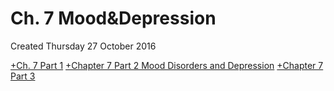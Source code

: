 # Ch. 7 Mood&Depression
Created Thursday 27 October 2016

[+Ch. 7 Part 1](./Ch._7_Mood&Depression/Ch._7_Part_1.markdown)
[+Chapter 7 Part 2 Mood Disorders and Depression](./Ch._7_Mood&Depression/Chapter_7_Part_2_Mood_Disorders_and_Depression.markdown)
[+Chapter 7 Part 3](./Ch._7_Mood&Depression/Chapter_7_Part_3.markdown)

